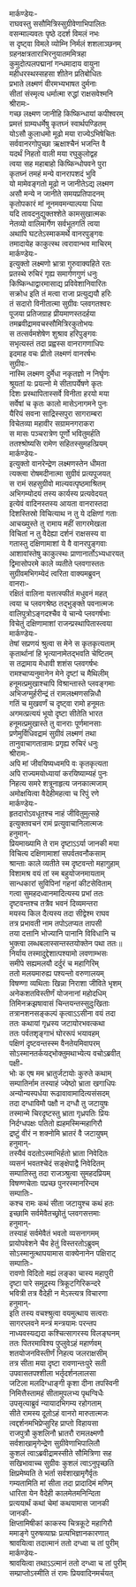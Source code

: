 मार्कण्डेयः-  
राघवस्तु ससौमित्रिस्सुग्रीवेणाभिपालितः  
वसन्माल्यवतः पृष्ठे ददर्श विमलं नभः  
स दृष्ट्वा विमले व्योम्नि निर्मलं शशलाञ्छनम्  
ग्रहनक्षत्रताराभिरनुयातममित्रहा  
कुमुदोत्पलपद्मानां गन्धमादाय वायुना  
महीधरस्थस्सहसा शीतेन प्रतिबोधितः  
प्रभाते लक्ष्मणं वीरमभ्यभाषत दुर्मनाः  
सीतां संस्मृत्य धर्मात्मा रुद्धां राक्षसवेश्मनि  
श्रीरामः-  
गच्छ लक्ष्मण जानीहि किष्किन्धायां कपीश्वरम्  
प्रमत्तं ग्राम्यधर्मेषु कृतघ्नं स्वार्थपण्डितम्  
योऽसौ कुलाधमो मूढो मया राज्येऽभिषेचितः  
सर्ववानरगोपुच्छा ऋक्षाश्चैनं भजन्ति वै  
यदर्थं निहतो वाली मया रघुकुलोद्वह  
त्वया सह महाबाहो किष्किन्धोपवने पुरा  
कृतघ्नं तमहं मन्ये वानरापशदं भुवि  
यो मामेवङ्गतो मूढो न जानीतेऽद्य लक्ष्मण  
असौ मन्ये न जानीते समयप्रतिपादनम्  
कृतोपकारं मां नूनमवमन्याल्पया धिया  
यदि तावदनुद्युक्तश्शेते कामसुखात्मकः  
नेतव्यो वालिमार्गेण सर्वभूतगतिं त्वया  
अथापि घटतेऽस्माकमर्थे वानरपुङ्गवः  
तमादायेह काकुत्स्थ त्वरावान्भव माचिरम्  
मार्कण्डेयः-  
इत्युक्तो लक्ष्मणो भ्रात्रा गुरुवाक्यहिते रतः  
प्रतस्थे रुचिरं गृह्य समार्गणगुणं धनुः  
किष्किन्धाद्वारमासाद्य प्रविवेशानिवारितः  
सक्रोध इति तं मत्वा राजा प्रत्युद्ययौ हरिः  
तं सदारो विनीतात्मा सुग्रीवः प्लवगतश्वरः  
पूजया प्रतिजग्राह प्रीयमाणस्तदर्हया  
तमब्रवीद्रामवचस्सौमित्रिरकुतोभयः  
स तत्सर्वमशेषेण शुश्राव हरिपुङ्गवः  
सभृत्यस्तं तदा प्रह्वस्स वानरागणाधिपः  
इदमाह वचः प्रीतो लक्ष्मणं वानरर्षभः  
सुग्रीवः-  
नास्मि लक्ष्मण दुर्मेधा नकृतज्ञो न निर्घृणः  
श्रूयतां यः प्रयत्नो मे सीतापर्येषणे कृतः  
दिशः प्रस्थापितास्सर्वे विनीता हरयो मया  
सर्वेषां च कृतः कालो मासेऽनागमने पुनः  
यैरियं सवना साद्रिस्सपुरा सागराम्बरा  
विचेतव्या महावीर सग्रामनगराकरा  
स मासः पञ्चरात्रेण पूर्णो भवितुमर्हति  
ततश्श्रोष्यसि रामेण सहितस्सुमहत्प्रियम्  
मार्कण्डेयः-  
इत्युक्तो वानरेन्द्रेण लक्ष्मणस्तेन धीमता  
त्यक्त्वा रोषमदीनात्मा सुग्रीवं प्रत्यपूजयत्  
स रामं सहसुग्रीवो माल्यवत्पृष्ठमाश्रितम्  
अभिगम्योदयं तस्य कार्यस्य प्रत्यवेदयत्  
इत्येवं वादिनस्तस्य आयता वानरास्तदा  
दिशस्तिस्रो विचित्याथ न तु ये दक्षिणां गताः  
आचख्युस्ते तु रामाय महीं सागरमेखला  
विचितां न तु वैदेह्या दर्शनं राक्षसस्य वा  
गतास्तु दक्षिणामाशां ये वै वानरपुङ्गवाः  
आशावांस्तेषु काकुत्स्थः प्राणानार्तोऽभ्यधारयत्  
द्विमासोपरमे काले व्यतीते प्लवगास्ततः  
सुग्रीवमभिगम्येदं त्वरिता वाक्यमब्रुवन्  
वानराः-  
रक्षितं वालिना यत्तत्स्फीतं मधुवनं महत्  
त्वया च प्लवगश्रेष्ठ तद्भुङ्क्ते पवनात्मजः  
वालिपुत्रोऽङ्गदश्चैव ये चान्ये प्लवगर्षभाः  
विचेतुं दक्षिणामाशां राजन्प्रस्थापितास्त्वया  
मार्कण्डेयः-  
तेषां सप्रणयं श्रुत्वा स मेने स कृतकृत्यताम्  
कृतार्थानां हि भृत्यानामेतद्भवति चेष्टितम्  
स तद्रामाय मेधावी शशंस प्लवगर्षभः  
रामश्चाप्यनुमानेन मेने दृष्टां च मैथिलीम्  
हनूमत्प्रमुखाश्चापि विश्रान्तास्ते प्लवङ्गमाः  
अभिजग्मुर्हरीन्द्रं तं रामलक्ष्मणसन्निधौ  
गतिं च मुखवर्णं च दृष्ट्वा रामो हनूमतः  
अगमत्प्रत्ययं भूयो दृष्टा सीतेति भारत  
हनूमत्प्रमुखास्ते तु वानराः पूर्णमानसाः  
प्रणेमुर्विधिवद्रामं सुग्रीवं लक्ष्मणं तथा  
तानुवाचागतान्रामः प्रगृह्य रुचिरं धनुः  
श्रीरामः-  
अपि मां जीवयिष्यध्वमपि वः कृतकृत्यता  
अपि राज्यमयोध्यायां करयिष्याम्यहं पुनः  
निहत्य समरे शत्रूनाहृत्य जनकात्मजाम्  
अमोक्षयित्वा वैदेहीमहत्वा च रिपुं रणे  
मार्कण्डेयः-  
हृतदारोऽवधूतश्च नाहं जीवितुमुत्सहे  
इत्युक्तवचनं रामं प्रत्युवाचानिलात्मजः  
हनुमान्-  
प्रियमाख्यामि ते राम दृष्टाऽऽर्या जानकी मया  
विचित्य दक्षिणामाशां सपर्वतवनौकसाम्  
श्रान्ताः काले व्यतीते स्म दृष्टवन्तो महागुहाम्  
विशामश्र वयं तां स्म बहुयोजनमायताम्  
सान्धकारां सुविपिनां गहनां कीटसेविताम्  
गत्वा सुमहदध्वानमादित्यस्य प्रभां ततः  
दृष्टवन्तश्च तत्रैव भवनं दिव्यमन्तरा  
मयस्य किल दैत्यस्य तदा सीद्वेश्म राघव  
तत्र प्रभावती नाम तपोऽतप्यत तापसी  
तया दत्तानि भोज्यानि पानानि विविधानि च  
भुक्त्वा लब्धबलास्सन्तस्तयोक्तेन पथा ततः॥  
निर्याय तस्मादुद्देशात्पश्यामो लवणाम्भसः  
समीपे सह्यमलयौ दर्दुरं च महागिरिम्  
ततो मलयमारुह्य पश्यन्तो वरुणालयम्  
विषण्णा व्यथिताः खिन्ना निराशा जीविते भृशम्  
अनेकशतविस्तीर्णं योजनानां महोदधिम्  
तिमिनक्रझषावासं चिन्तयन्तस्सुदुःखिताः  
तत्रानशनसङ्कल्पं कृत्वाऽऽसीना वयं तदा  
ततः कथायां गृध्रस्य जटायोरभवत्कथा  
ततः पर्वतशृङ्गाभं घोररूपं भयावहम्  
पक्षिणं दृष्टवन्तस्स्म वैनतेयमिवापरम्  
सोऽस्मानतर्कयद्भोक्तुमथाभ्येत्य वचोऽब्रवीत्  
पक्षी-  
भोः क एष मम भ्रातुर्जटायोः कुरुते कथाम्  
सम्पातिर्नाम तस्याहं ज्येष्ठो भ्राता खगाधिपः  
अन्योन्यस्पर्धया रूढावावामादित्यसंसदम्  
तदा दग्धाविमौ पक्षौ न दग्धौ तु जटायुषः  
तस्मान्मे चिरदृष्टस्तु भ्राता गृध्रपतिः प्रियः  
निर्दग्धपक्षः पतितो ह्यहमस्मिन्महागिरौ  
द्रष्टुं वीरं न शक्नोमि भ्रातरं वै जटायुषम्  
हनुमान्-  
तस्यैवं वदतोऽस्माभिर्हतो भ्राता निवेदितः  
व्यसनं भवतश्चेदं सङ्क्षेपाद्वै निवेदितम्  
सम्पातिस्तु तदा राजञ्श्रुत्वा सुमहदप्रियम्  
विषण्णचेताः पप्रच्छ पुनरस्मानरिन्दम  
सम्पातिः-  
कश्च रामः कथं सीता जटायुश्च कथं हतः  
इच्छामि सर्वमेवैतच्छ्रोतुं प्लवगसत्तमाः  
हनुमान्-  
तस्याहं सर्वमेवैतं भवतो व्यसनागमम्  
प्रायोपवेशने चैव हेतुं विस्तरतोऽब्रुवम्  
सोऽस्मानुत्थापयामास वाक्येनानेन पक्षिराट्  
सम्पातिः-  
रावणो विदितो मह्यं लङ्का चास्य महापुरी  
दृष्टा पारे समुद्रस्य त्रिकूटगिरिकन्दरे  
भवित्री तत्र वैदेही न मेऽस्त्यत्र विचारणा  
हनुमान्-  
इति तस्य वचश्श्रुत्वा वयमुत्थाय सत्वराः  
सागरप्लवने मन्त्रं मन्त्रयामः परन्तप  
नाध्यवस्यद्यदा कश्चित्सागरस्य विलङ्घनम्  
ततः पितरमाविश्य पुप्लुवेऽहं महार्णवम्  
शतयोजनविस्तीर्णं निहत्य जलराक्षसीम्  
तत्र सीता मया दृष्टा रावणान्तःपुरे सती  
उपवासतपश्शीला भर्तृदर्शनलालसा  
जटिला मलदिग्धाङ्गी कृशा दीना तपस्विनी  
निमित्तैस्तामहं सीतामुपलभ्य पृथग्विधैः  
उपसृत्याब्रुवं न्यायादभिगम्य रहोगताम्  
सीते रामस्य दूतोऽहं वानरो मारुतात्मजः  
त्वद्दर्शनमभिप्रेप्सुरिह प्राप्तो विहायसा  
राजपुत्रौ कुशलिनौ भ्रातरौ रामलक्ष्मणौ  
सर्वशाखामृगेन्द्रेण सुग्रीवेणाभिपालितौ  
कुशलं त्वाऽब्रवीद्रामस्सीते सौमित्रिणा सह  
सखिभावाच्च सुग्रीवः कुशलं त्वाऽनुपृच्छति  
क्षिप्रमेष्यति ते भर्ता सर्वशाखामृगैर्वृतः  
गम्यतामिति मां सीता तदा प्रादादिमं मणिम्  
धारिता येन वैदेही कालमेतमनिन्दिता  
प्रत्ययार्थं कथां चेमां कथयामास जानकी  
जानकी-  
क्षिप्तामिषीकां काकस्य चित्रकूटे महागिरौ  
ममाङ्गे पुरुषव्याघ्रः प्रत्यभिज्ञानकारणात्  
श्रावयित्वा तदात्मानं ततो दग्ध्वा च तां पुरीम्  
मार्कण्डेयः-  
श्रावयित्वा तथाऽऽत्मानं ततो दग्ध्वा च तां पुरीम्  
सम्प्राप्तोऽस्मीति तं रामः प्रियवादिनमर्चयत्  
